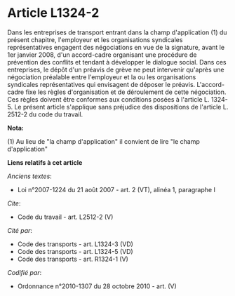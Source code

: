 # Article L1324-2

Dans les entreprises de transport entrant dans la champ d'application (1) du présent chapitre, l'employeur et les
organisations syndicales représentatives engagent des négociations en vue de la signature, avant le 1er janvier 2008, d'un
accord-cadre organisant une procédure de prévention des conflits et tendant à développer le dialogue social. Dans ces
entreprises, le dépôt d'un préavis de grève ne peut intervenir qu'après une négociation préalable entre l'employeur et la ou
les organisations syndicales représentatives qui envisagent de déposer le préavis. L'accord-cadre fixe les règles
d'organisation et de déroulement de cette négociation. Ces règles doivent être conformes aux conditions posées à l'article L.
1324-5. Le présent article s'applique sans préjudice des dispositions de l'article L. 2512-2 du code du travail.

**Nota:**

(1) Au lieu de "la champ d'application" il convient de lire "le champ d'application"

**Liens relatifs à cet article**

_Anciens textes_:

  - Loi n°2007-1224 du 21 août 2007 - art. 2 (VT), alinéa 1, paragraphe I

_Cite_:

  - Code du travail - art. L2512-2 (V)

_Cité par_:

  - Code des transports - art. L1324-3 (VD)
  - Code des transports - art. L1324-5 (VD)
  - Code des transports - art. R1324-1 (V)

_Codifié par_:

  - Ordonnance n°2010-1307 du 28 octobre 2010 - art. (V)
